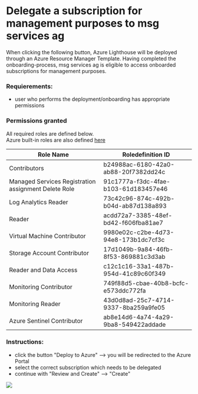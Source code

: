 # Delegate a subscription for management purposes to msg services ag
When clicking the following button, Azure Lighthouse will be deployed through an Azure Resource Manager Template. Having completed the onboarding-process, msg services ag is eligible to access onboarded subscriptions for management purposes.

### Requierements:
  - user who performs the deployment/onboarding has appropriate permissions

### Permissions granted
All required roles are defined below.  
Azure built-in roles are also defined [here](https://docs.microsoft.com/en-us/azure/role-based-access-control/built-in-roles)

Role Name | Roledefinition ID
----------|------------------
Contributors | b24988ac-6180-42a0-ab88-20f7382dd24c
Managed Services Registration assignment Delete Role | 91c1777a-f3dc-4fae-b103-61d183457e46
Log Analytics Reader | 73c42c96-874c-492b-b04d-ab87d138a893
Reader | acdd72a7-3385-48ef-bd42-f606fba81ae7
Virtual Machine Contributor | 9980e02c-c2be-4d73-94e8-173b1dc7cf3c
Storage Account Contributor | 17d1049b-9a84-46fb-8f53-869881c3d3ab
Reader and Data Access | c12c1c16-33a1-487b-954d-41c89c60f349
Monitoring Contributor | 749f88d5-cbae-40b8-bcfc-e573ddc772fa
Monitoring Reader | 43d0d8ad-25c7-4714-9337-8ba259a9fe05
Azure Sentinel Contributor | ab8e14d6-4a74-4a29-9ba8-549422addade

### Instructions:
  - click the button "Deploy to Azure"
    --> you will be redirected to the Azure Portal
  - select the correct subscription which needs to be delegated
  - continue with "Review and Create" --> "Create"

<a href="https://portal.azure.com/#create/Microsoft.Template/uri/https%3A%2F%2Fraw.githubusercontent.com%2Fstevenkuehne%2FSAPonAzure-Lighthouse%2Fmain%2FAzureLighthouse-Onboarding.json">
  <img src="https://aka.ms/deploytoazurebutton"/>
</a>
